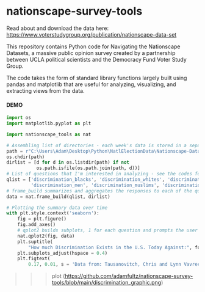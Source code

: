 # nationscape-survey-tools
Read about and download the data here: https://www.voterstudygroup.org/publication/nationscape-data-set 

This repository contains Python code for Navigating the Nationscape Datasets, a massive public opinion survey created by a partnership between UCLA political scientists and the Democracy Fund Voter Study Group. 

The code takes the form of standard library functions largely built using pandas and matplotlib that are useful for analyzing, visualizing, and extracting views from the data.

#### DEMO
```python
import os
import matplotlib.pyplot as plt

import nationscape_tools as nat

# Assembling list of directories - each week's data is stored in a separate directory named nsYYYYMMDD (year, month, starting day)
path = r"C:\Users\Adam\Desktop\Python\NatlElectionData\Nationscape-DataRelease_WeeklyMaterials_DTA\combined"
os.chdir(path)
dirlist = [d for d in os.listdir(path) if not 
           os.path.isfile(os.path.join(path, d))]
# List of questions that I'm interested in analyzing - see the codes for each question in the codebook PDF file in each week's directory
qlist = ['discrimination_blacks', 'discrimination_whites', 'discrimination_women',
         'discrimination_men', 'discrimination_muslims', 'discrimination_christians']
# frame_build summarizes and aggregates the responses to each of the questions we're interested in by combining the data in each directory
data = nat.frame_build(qlist, dirlist)

# Plotting the summary data over time
with plt.style.context('seaborn'):
    fig = plt.figure()
    fig.add_axes()
    # qplot2 builds subplots, 1 for each question and prompts the user if they want to create a unique title for each subplot
    nat.qplot2(fig, data)
    plt.suptitle(
        "How much Discrimination Exists in the U.S. Today Against:", fontsize = 16)
    plt.subplots_adjust(hspace = 0.4)
    plt.figtext(
        0.17, 0.01, s = 'Data from: Tausanovitch, Chris and Lynn Vavreck. 2020. Democracy Fund + UCLA Nationscape. Retrieved from https://www.voterstudygroup.org/publication/nationscape-data-set.')   
```
>>> plot (https://github.com/adamfultz/nationscape-survey-tools/blob/main/discrimination_graphic.png)

